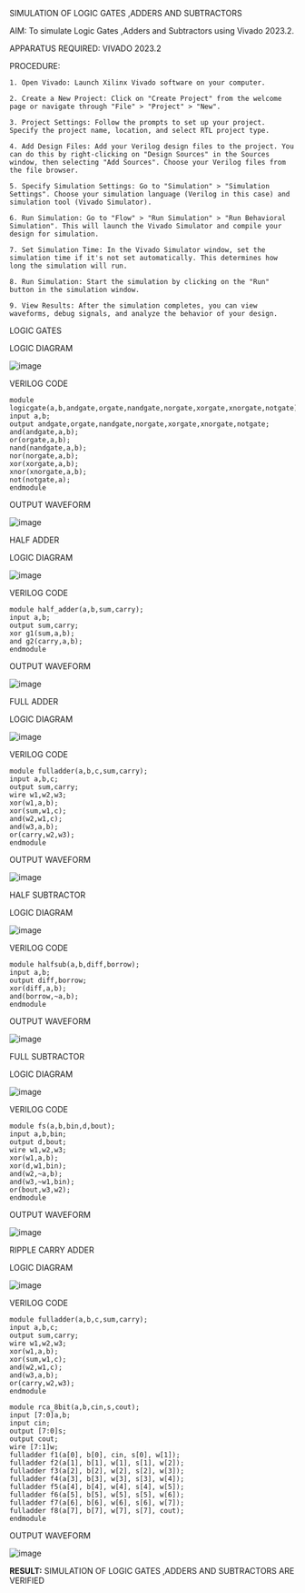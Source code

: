 
SIMULATION OF LOGIC GATES ,ADDERS AND SUBTRACTORS

AIM: 
To simulate Logic Gates ,Adders and Subtractors using Vivado 2023.2.

APPARATUS REQUIRED: 
VIVADO 2023.2

PROCEDURE: 
```
1. Open Vivado: Launch Xilinx Vivado software on your computer.

2. Create a New Project: Click on "Create Project" from the welcome page or navigate through "File" > "Project" > "New".

3. Project Settings: Follow the prompts to set up your project. Specify the project name, location, and select RTL project type.

4. Add Design Files: Add your Verilog design files to the project. You can do this by right-clicking on "Design Sources" in the Sources window, then selecting "Add Sources". Choose your Verilog files from the file browser.

5. Specify Simulation Settings: Go to "Simulation" > "Simulation Settings". Choose your simulation language (Verilog in this case) and simulation tool (Vivado Simulator).

6. Run Simulation: Go to "Flow" > "Run Simulation" > "Run Behavioral Simulation". This will launch the Vivado Simulator and compile your design for simulation.

7. Set Simulation Time: In the Vivado Simulator window, set the simulation time if it's not set automatically. This determines how long the simulation will run.

8. Run Simulation: Start the simulation by clicking on the "Run" button in the simulation window.

9. View Results: After the simulation completes, you can view waveforms, debug signals, and analyze the behavior of your design.
```
LOGIC GATES

LOGIC DIAGRAM

 ![image](https://github.com/Lokeshmb005/VLSI-LAB-EXP-1/assets/159941167/fa4a02e5-e487-4993-add9-0fc9130d2399)

VERILOG CODE 
```
module logicgate(a,b,andgate,orgate,nandgate,norgate,xorgate,xnorgate,notgate);
input a,b;
output andgate,orgate,nandgate,norgate,xorgate,xnorgate,notgate;
and(andgate,a,b);
or(orgate,a,b);
nand(nandgate,a,b);
nor(norgate,a,b);
xor(xorgate,a,b);
xnor(xnorgate,a,b);
not(notgate,a);
endmodule
```

OUTPUT WAVEFORM

 ![image](https://github.com/Lokeshmb005/VLSI-LAB-EXP-1/assets/159941167/0860f246-c179-43a9-87f8-401e52e093cb)


HALF ADDER

LOGIC DIAGRAM

 ![image](https://github.com/Lokeshmb005/VLSI-LAB-EXP-1/assets/159941167/9e6b6d3d-73e4-4668-8bce-ad710dc79f1b)

VERILOG CODE
```
module half_adder(a,b,sum,carry);
input a,b;
output sum,carry;
xor g1(sum,a,b);
and g2(carry,a,b);
endmodule 

```

OUTPUT WAVEFORM

 ![image](https://github.com/Lokeshmb005/VLSI-LAB-EXP-1/assets/159941167/8b013ca6-ce21-4072-98cd-0e58ed642b8d)

FULL ADDER

LOGIC DIAGRAM

 ![image](https://github.com/Lokeshmb005/VLSI-LAB-EXP-1/assets/159941167/370791c7-9429-4a69-a027-22c12e235fd5)

VERILOG CODE 
```
module fulladder(a,b,c,sum,carry);
input a,b,c;
output sum,carry;
wire w1,w2,w3;
xor(w1,a,b);
xor(sum,w1,c);
and(w2,w1,c);
and(w3,a,b);
or(carry,w2,w3);
endmodule
```
OUTPUT WAVEFORM

 ![image](https://github.com/Lokeshmb005/VLSI-LAB-EXP-1/assets/159941167/ae2a9aa7-c856-45c8-b8a8-9d55428d3f89)

HALF SUBTRACTOR

LOGIC DIAGRAM

 ![image](https://github.com/Lokeshmb005/VLSI-LAB-EXP-1/assets/159941167/4df410ca-40cb-457a-a7e7-08f72b5b4833)


VERILOG CODE 
```
module halfsub(a,b,diff,borrow);
input a,b;
output diff,borrow;
xor(diff,a,b);
and(borrow,~a,b);
endmodule
```
OUTPUT WAVEFORM

 ![image](https://github.com/Lokeshmb005/VLSI-LAB-EXP-1/assets/159941167/5b4b5d80-2a60-47f1-98e7-692736d1fb74)

FULL SUBTRACTOR

LOGIC DIAGRAM

![image](https://github.com/Lokeshmb005/VLSI-LAB-EXP-1/assets/159941167/e3b6b6c2-6340-4eeb-802a-9bd08394639d)
 
VERILOG CODE 
```
module fs(a,b,bin,d,bout);
input a,b,bin;
output d,bout;
wire w1,w2,w3;
xor(w1,a,b);
xor(d,w1,bin);
and(w2,~a,b);
and(w3,~w1,bin);
or(bout,w3,w2);
endmodule
```
OUTPUT WAVEFORM

 ![image](https://github.com/Lokeshmb005/VLSI-LAB-EXP-1/assets/159941167/76488ae6-1f71-4bbc-868a-84aa4d1d94e0)


RIPPLE CARRY ADDER

LOGIC DIAGRAM

 ![image](https://github.com/Lokeshmb005/VLSI-LAB-EXP-1/assets/159941167/f961ac8c-a557-4309-96a2-2b16a8bc8321)

VERILOG CODE 
```
module fulladder(a,b,c,sum,carry);
input a,b,c;
output sum,carry;
wire w1,w2,w3;
xor(w1,a,b);
xor(sum,w1,c);
and(w2,w1,c);
and(w3,a,b);
or(carry,w2,w3);
endmodule

module rca_8bit(a,b,cin,s,cout);
input [7:0]a,b;
input cin;
output [7:0]s;
output cout;
wire [7:1]w;
fulladder f1(a[0], b[0], cin, s[0], w[1]);
fulladder f2(a[1], b[1], w[1], s[1], w[2]);
fulladder f3(a[2], b[2], w[2], s[2], w[3]);
fulladder f4(a[3], b[3], w[3], s[3], w[4]);
fulladder f5(a[4], b[4], w[4], s[4], w[5]);
fulladder f6(a[5], b[5], w[5], s[5], w[6]);
fulladder f7(a[6], b[6], w[6], s[6], w[7]);
fulladder f8(a[7], b[7], w[7], s[7], cout);
endmodule
```

OUTPUT WAVEFORM

 ![image](https://github.com/Lokeshmb005/VLSI-LAB-EXP-1/assets/159941167/6ca07915-f6d5-48ce-b000-875d8918bafa)

**RESULT:**
SIMULATION OF LOGIC GATES ,ADDERS AND SUBTRACTORS ARE VERIFIED

